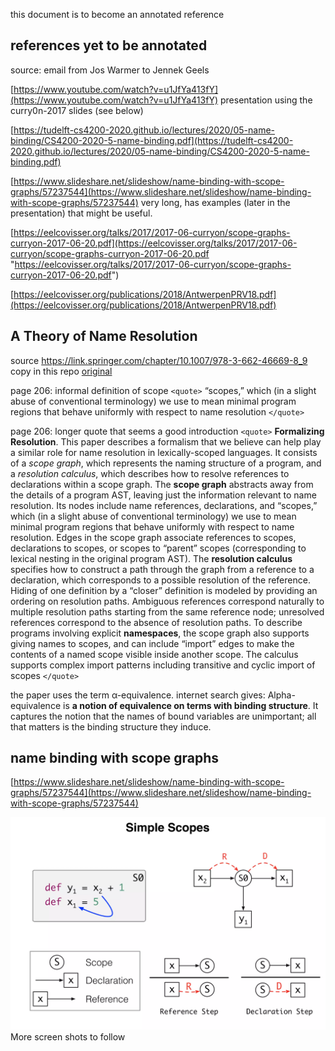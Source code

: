 this document is to become an annotated reference



## references yet to be annotated

source: email from Jos Warmer to Jennek Geels

[https://www.youtube.com/watch?v=u1JfYa413fY](https://www.youtube.com/watch?v=u1JfYa413fY) 
presentation using the curry0n-2017 slides (see below)

[https://tudelft-cs4200-2020.github.io/lectures/2020/05-name-binding/CS4200-2020-5-name-binding.pdf](https://tudelft-cs4200-2020.github.io/lectures/2020/05-name-binding/CS4200-2020-5-name-binding.pdf)

[https://www.slideshare.net/slideshow/name-binding-with-scope-graphs/57237544](https://www.slideshare.net/slideshow/name-binding-with-scope-graphs/57237544) 
very long, has examples (later in the presentation) that might be useful.

 [https://eelcovisser.org/talks/2017/2017-06-curryon/scope-graphs-curryon-2017-06-20.pdf](https://eelcovisser.org/talks/2017/2017-06-curryon/scope-graphs-curryon-2017-06-20.pdf "https://eelcovisser.org/talks/2017/2017-06-curryon/scope-graphs-curryon-2017-06-20.pdf")

 [https://eelcovisser.org/publications/2018/AntwerpenPRV18.pdf](https://eelcovisser.org/publications/2018/AntwerpenPRV18.pdf)

## A Theory of Name Resolution

source
https://link.springer.com/chapter/10.1007/978-3-662-46669-8_9
copy in this repo
[original](original-publications/978-3-662-46669-8_9.pdf)

page 206: informal definition of scope
`<quote>`
“scopes,” which (in a slight abuse of conventional terminology) we use to mean minimal program regions that behave uniformly with respect to name resolution
`</quote>`

page 206: longer quote that seems a good introduction
`<quote>`
**Formalizing Resolution**. This paper describes a formalism that we believe can help play a similar role for name resolution in lexically-scoped languages. It consists of a *scope graph*, which represents the naming structure of a program, and a *resolution calculus*, which describes how to resolve references to declarations within a scope graph. 
The **scope graph** abstracts away from the details of a program AST, leaving just the information relevant to name resolution. Its nodes include name references, declarations, and “scopes,” which (in a slight abuse of conventional terminology) we use to mean minimal program regions that behave uniformly with respect to name resolution. Edges in the scope graph associate references to scopes, declarations to scopes, or scopes to “parent” scopes (corresponding to lexical nesting in the original program AST). 
The **resolution calculus** specifies how to construct a path through the graph from a reference to a declaration, which corresponds to a possible resolution of the reference. Hiding of one definition by a “closer” definition is modeled by providing an ordering on resolution paths. Ambiguous references correspond naturally to multiple resolution paths starting from the same reference node; unresolved references correspond to the absence of resolution paths. 
To describe programs involving explicit **namespaces**, the scope graph also supports giving names to scopes, and can include “import” edges to make the contents of a named scope visible inside another scope. The calculus supports complex import patterns including transitive and cyclic import of scopes
`</quote>`

the paper uses the term α-equivalence. internet search gives:
Alpha-equivalence is **a notion of equivalence on terms with binding structure**. It captures the notion that the names of bound variables are unimportant; all that matters is the binding structure they induce.


## name binding with scope graphs


[https://www.slideshare.net/slideshow/name-binding-with-scope-graphs/57237544](https://www.slideshare.net/slideshow/name-binding-with-scope-graphs/57237544)

![](__/Simple-Scopes.png)
More screen shots to follow